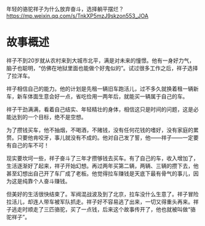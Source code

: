 年轻的骆驼祥子为什么放弃奋斗，选择躺平摆烂？  https://mp.weixin.qq.com/s/TnkXP5mzJ9skzon553_JOA

# 故事概述

祥子不到20岁就从农村来到大城市北平，满是对未来的憧憬。他有一身好力气，脑子也聪明，“仿佛在地狱里面也能做个好鬼似的”。试过很多工作之后，祥子选择了拉洋车。

祥子相信自己的能力。他的计划是先租一辆旧车跑活儿，过不多久就换着租一辆新车，新车体面生意会好一点，省吃俭用一两年后，就能买一辆属于自己的车。

祥子干劲满满，看着自己结实、年轻精壮的身体，相信这只是时间的问题，这是必能达到的一个目标，绝不是空想。

为了攒钱买车，他不抽烟，不喝酒，不赌钱，没有任何花钱的嗜好，没有家庭的累赘。只要他肯咬牙，事儿就没有不成的。他对自己发了誓，他——祥子——一定要有自己的车不可！

现实要坎坷一些，祥子奋斗了三年才攒够钱去买车。有了自己的车，收入增加了，生活逐渐好了起来，祥子开始幻想。再过两年买第二辆，两辆、三辆的攒下去，他甚至幻想出自己开了车厂成了老板。他觉得拉车赚钱是天底下最有骨气的事儿，因为这是纯靠个人奋斗赚钱。

但美好的生活很快结束了。军阀混战波及到了北京，拉车没什么生意了。祥子冒险拉活儿，却连人带车被军队抓走。祥子好不容易逃了出来，一切又得重头再来。祥子逃走时顺走了三匹骆驼，买了一点钱，后来这个故事传开了，他也就被叫做“骆驼祥子”。
